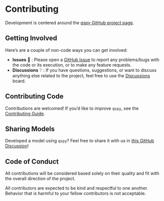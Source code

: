 # Contributing

Development is centered around the [qspy GitHub project page](https://github.com/Borealis-BioModeling/qspy).

## Getting Involved

Here’s are a couple of non-code ways you can get involved:

 * **Issues** :bug: : Please open a [GitHub Issue](https://github.com/Borealis-BioModeling/qspy/issues) to
report any problems/bugs with the code or its execution, or to make any feature requests.
 * **Discussions** :grey_question: : If you have questions, suggestions, or want to discuss anything else related to the project, feel free to use the [Discussions](https://github.com/Borealis-BioModeling/qspy/discussions) board.

## Contributing Code

Contributions are welcomed! If you’d like to improve `qspy`, see the [Contributing Guide](https://github.com/Borealis-BioModeling/qspy/blob/main/CONTRIBUTING.md).


## Sharing Models

Developed a model using `qspy`? Feel free to share it with us in [this GitHub Discussion](https://github.com/Borealis-BioModeling/qspy/discussions/2)! 

## Code of Conduct

All contributions will be considered based solely on their quality and fit with the overall direction of the project.   

All contributors are expected to be kind and respectful to one another. Behavior that is harmful to your fellow contributors is not acceptable.